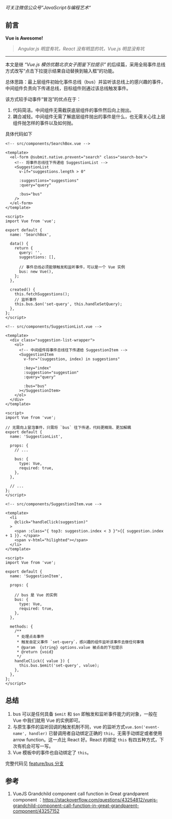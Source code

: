 *可关注微信公众号”JavaScript与编程艺术“*

## 前言

**Vue is Awesome!**

> *Angular.js 明显有坑，React 没有明显的坑，Vue.js 明显没有坑*

------

本文是继 *“Vue.js 模仿优酷北京女子图鉴下拉提示”* 的后续篇，采用全局事件总线方式改写“点击下拉提示结果自动替换到输入框”的功能。

总体思路：最上层组件初始化事件总线（bus）并监听该总线上的感兴趣的事件，中间组件负责向下传递总线，目标组件则通过该总线触发事件。

该方式较手动事件“冒泡”的优点在于：

1. 代码简洁。中间组件无需截获底层组件的事件然后向上抛出。
2. 耦合减轻。中间组件无需了解底层组件抛出的事件是什么，也无需关心往上层组件抛怎样的事件以及如何抛。

具体代码如下

```vue
<!-- src/components/SearchBox.vue -->

<template>
  <el-form @submit.native.prevent="search" class="search-box">
    <!-- 将事件总线往下传递给 SuggestionList -->
    <SuggestionList
      v-if="suggestions.length > 0"

      :suggestions="suggestions"
      :query="query"

      :bus="bus"
    />
  </el-form>
</template>

<script>
import Vue from 'vue';

export default {
  name: 'SearchBox',

  data() {
    return {
      query: '',
      suggestions: [],

      // 事件总线必须能够触发和监听事件，可以是一个 Vue 实例
      bus: new Vue(),
    };
  },

  created() {
    this.fetchSuggestions();
    // 监听事件
    this.bus.$on('set-query', this.handleSetQuery);
  },
};
</script>
```

```vue
<!-- src/components/SuggestionList.vue -->

<template>
  <div class="suggestion-list-wrapper">
    <ol>
      <!-- 中间组件将事件总线往下传递给 SuggestionItem -->
      <SuggestionItem
        v-for="(suggestion, index) in suggestions"

        :key="index"
        :suggestion="suggestion"
        :query="query"

        :bus="bus"
      ></SuggestionItem>
    </ol>
  </div>
</template>

<script>
import Vue from 'vue';

// 无需向上冒泡事件，只需将 `bus` 往下传递，代码更精简、更加解耦
export default {
  name: 'SuggestionList',

  props: {
    // ...

    bus: {
      type: Vue,
      required: true,
    },
  },

  // ...
};
</script>
```

```vue
<!-- src/components/SuggestionItem.vue -->

<template>
  <li
    @click="handleClick(suggestion)"
  >
    <span :class="{ top3: suggestion.index < 3 }">{{ suggestion.index + 1 }}. </span>
    <span v-html="hilighted"></span>
  </li>
</template>

<script>
import Vue from 'vue';

export default {
  name: 'SuggestionItem',

  props: {

    // bus 是 Vue 的实例
    bus: {
      type: Vue,
      required: true,
    },
  },

  methods: {
    /**
     * 处理点击事件
     * 触发自定义事件 `set-query`，感兴趣的组件监听该事件去做任何事情
     * @param  {string} options.value 被点击的下拉提示
     * @return {void}
     */
    handleClick({ value }) {
      this.bus.$emit('set-query', value);
    },
  },
};
</script>
```

## 总结

1. bus 可以是任何具备 `$emit` 和 `$on` 即触发和监听事件能力的对象，一般在 Vue 中我们就用 Vue 的实例即可。
2. 与原生事件的监听回调的触发机制不同，vue 的监听方式`vue.$on('event-name', handler)` 已替调用者自动绑定正确的 `this`，无需手动绑定或者使用 arrow function。这一点比 React 好。React 的绑定 `this` 有四五种方式，下次有机会可写一写。
3. Vue 模板中的事件也自动绑定了 `this`。

完整代码见 [feature/bus 分支](https://github.com/legend80s/sites-vue/tree/feature/bus)

## 参考

1. VueJS Grandchild component call function in Great grandparent component
：https://stackoverflow.com/questions/43254812/vuejs-grandchild-component-call-function-in-great-grandparent-component/43257152
